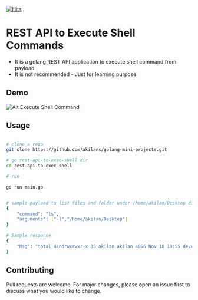 [![Hits](https://hits.seeyoufarm.com/api/count/incr/badge.svg?url=https%3A%2F%2Fgithub.com%2Fakilans%2Fgolang-mini-projects%2Ftree%2Fmain%2F05-random-password-flag&count_bg=%2379C83D&title_bg=%23555555&icon=&icon_color=%23E7E7E7&title=hits&edge_flat=false)](https://hits.seeyoufarm.com)

# REST API to Execute Shell Commands

- It is a golang REST API application to execute shell command from payload
- It is not recommended - Just for learning purpose

## Demo

![Alt Execute Shell Command](https://raw.githubusercontent.com/akilans/golang-mini-projects/main/demos/rest-api-to-exec-cmd.gif)

## Usage

```bash

# clone a repo
git clone https://github.com/akilans/golang-mini-projects.git

# go rest-api-to-exec-shell dir
cd rest-api-to-exec-shell

# run

go run main.go


# sample payload to list files and folder under /home/akilan/Desktop dir
{
    "command": "ls",
    "arguments": ["-l","/home/akilan/Desktop"]
}

# Sample response
{
    "Msg": "total 4\ndrwxrwxr-x 35 akilan akilan 4096 Nov 18 19:55 devops-work\n"
}
```

## Contributing

Pull requests are welcome. For major changes, please open an issue first to discuss what you would like to change.
